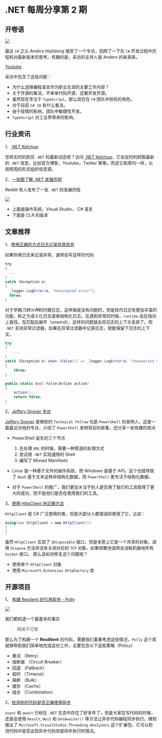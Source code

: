 # .NET 每周分享第 2 期

## 开卷语

![](https://pbs.twimg.com/profile_images/1042861196653735937/RMAqOS_0_400x400.jpg)

最近 `C#` 之父 _Anders Hejlsberg_ 接受了一个专访，回顾了一下在 `C#` 开发过程中历程和对最新版本的思考。有趣的是，采访的主持人是 _Anders_ 的亲弟弟。

[Youtube](https://youtu.be/K3qf8gRFESU)

采访中包含了这些问题：

- 为什么选择编程语言作为职业生涯的主要工作内容？
- 关于开源的看法，不单单代码开源，还要开发开源。
- 虽然现在专注于 `TypeScript`，那么现在在 `C#` 团队中担任的角色。
- 对于目前 `C# 10` 有什么看法。
- 由于疫情的影响，团队中敏捷性开发。
- `TypeScript` 对工业界带来的影响。

## 行业资讯

1、[.NET Ketchup](https://dotnetketchup.com/)

怎样实时的抓住 `.NET` 的最新动态呢？访问 [.NET Ketchup](https://dotnetketchup.com/)，它会定时的抓取最新的 `.NET` 信息，比如官方博客，Youtube，Twitter 等等。而且它和周刊一样，以按照周的形式组织信息源。

2、[一张图了解 .NET 发展历程](https://www.reddit.com/r/dotnet/comments/rcg391/net_history_timeline_its_not_finished_yet_so_if/)

Reddit 有人发布了一张 `.NET` 的发展历程

![](https://i.redd.it/s2czm5lf9i481.png)

- 上面是操作系统，Visual Studio， C# 语言
- 下面是 CLR 的版本

## 文章推荐

1、[使用正确的方式日志记录异常信息](https://blog.stephencleary.com/2020/06/a-new-pattern-for-exception-logging.html)

如果你用日志来记录异常，通常会写这样的代码

```C#
try
{
  ...
}
catch (Exception e)
{
  _logger.LogError(e, "Unexcepted error");
  throw;
}
```

对于早期*刀耕火种*的时期日志，这样做是没有问题的，但是现代日志有更加丰富的功能，称之为语义化日志或者结构化日志。在遇到异常的时候，`runtime` 会在栈向上查找，在匹配后展开（unwind），这样的问题就会将日志的上下文丢弃了。而 `.NET` 支持异常过滤器，如果在异常过滤器中记录日志，就能保留下日志的上下文。

```C#
try
{
    ...
}
catch (Exception e) when (False(() => _logger.LogError(e, "Unexpected error.")))
{
    throw;
}

public static bool False(Action action)
{
    action();
    return false;
}
```

2、[Jeffery Snover 专访](https://evrone.com/jeffrey-snover-interview)

[Jeffery Snover](https://en.wikipedia.org/wiki/Jeffrey_Snover) 是微软的 `Technical Fellow` 也是 `PowerShell` 的发明人，这是一篇最近对他的专访，介绍了 `PowerShell` 发明背后的故事，还分享一些有趣的观点

- PowerShell 诞生的三个节点

  1.  在处理 `XML` 的时候，需要一种管道的处理方式
  2.  尝试用 `.NET` 实现通用的 Shell
  3.  编写了 Monad Manifesto

- Linux 是一种基于文件的操作系统，而 Windows 是基于 API。这个也就导致了 `Bash` 基于文本这种非结构化数据，而 `PowerShell` 更专注于结构化数据。
- 对于 `PowerShell` 的推广，我们更加关注于别人是否用了我们的工具取得了更大的成功，而不是他们是否在使用我们的工具。

3、[使用 HttpClient 地正确方法](https://www.aspnetmonsters.com/2016/08/2016-08-27-httpclientwrong/)

`HttpClient` 是 C# 广泛使用的类，但是大部分人都错误的使用了它，比如：

```C#
using(var httpClient = new HttpClient())
{
}
```

虽然 `HttpClient` 实现了 `IDisposable` 接口，但是本质上它是一个共享的对象，调用 `Dispose` 方法并没有关闭对应的 `TCP` 对象，如果频繁地调用会消耗机器地所有 `Socket` 接口。 那么该如何修复这个问题呢？

- 使用单个 `HttpClient` 对象
- 使用 `Microsoft.Extension.HttpFactory` 库

## 开源项目

1、 [构建 Resilient 的引用程序 - Polly](https://github.com/App-vNext/Polly)

![](https://miro.medium.com/max/500/1*dqHU0u0G8EXYFFRc-S0NuA.jpeg)

我们都知道一个最基本的事实

> 网络不可靠

那么为了构建一个 **Resillient** 的代码，需要我们着重考虑这些情况，`Polly` 这个库就够帮助我们简单地完成这份工作，主要包含以下这些策略（Policy）

- 重试 （Retry）
- 熔断器 （Circuit Breaker）
- 回退 （Fallback）
- 超时 （Timeout）
- 隔断 （Bulk）
- 缓存 （Cache）
- 组合 （Combination）

2、[检测你的代码是否正确使用异步](https://www.poppastring.com/blog/fixing-sync-over-async-issues-in-net)

`async` 和 `await` 已经在 `.NET` 生态中存在了好多年了，但是大家在写代码的时候，还是会使用 `Result`, `Wait` 和 `GetAwaiter()` 等方法让异步代码编程同步执行。微软推出了 `Microsoft.VisualStudio.Threading.Analyzers` 这个扩展包，它可以检测代码中是否出现异步代码但是同步执行的情况。

